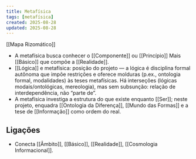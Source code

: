 ```yaml
---
title: Metafísica
tags: [metafísica]
created: 2025-08-28
updated: 2025-08-28
---
```

[[Mapa Rizomático]]

 - A metafísica busca conhecer o [[Componente]] ou [[Princípio]] Mais [[Básico]] que compõe a [[Realidade]].
 - [[Lógica]] e metafísica: posição do projeto — a lógica é disciplina formal autônoma que impõe restrições e oferece molduras (p.ex., ontologia formal, modalidades) às teses metafísicas. Há interseções (lógicas modais/ontológicas, mereologia), mas sem subsunção: relação de interdependência, não “parte de”.
 - A metafísica investiga a estrutura do que existe enquanto [[Ser]]; neste projeto, enquadra [[Ontologia da Diferença]], [[Mundo das Formas]] e a tese de [[Informação]] como ordem do real.

## Ligações
- Conecta [[Âmbito]], [[Básico]], [[Realidade]], [[Cosmologia Informacional]].
